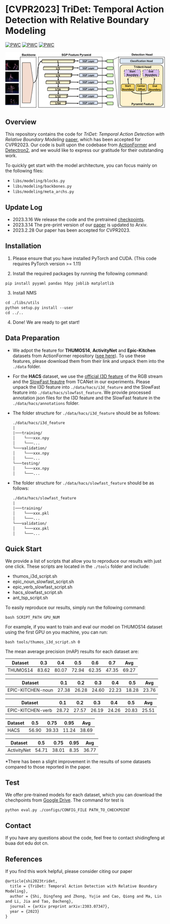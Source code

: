 # [CVPR2023] TriDet: Temporal Action Detection with Relative Boundary Modeling

[![PWC](https://img.shields.io/endpoint.svg?url=https://paperswithcode.com/badge/tridet-temporal-action-detection-with/temporal-action-localization-on-hacs)](https://paperswithcode.com/sota/temporal-action-localization-on-hacs?p=tridet-temporal-action-detection-with)
[![PWC](https://img.shields.io/endpoint.svg?url=https://paperswithcode.com/badge/tridet-temporal-action-detection-with/temporal-action-localization-on-thumos14)](https://paperswithcode.com/sota/temporal-action-localization-on-thumos14?p=tridet-temporal-action-detection-with)
[![PWC](https://img.shields.io/endpoint.svg?url=https://paperswithcode.com/badge/tridet-temporal-action-detection-with/temporal-action-localization-on-activitynet)](https://paperswithcode.com/sota/temporal-action-localization-on-activitynet?p=tridet-temporal-action-detection-with)

![Image Title](framework.jpg)

## Overview

This repository contains the code for _TriDet: Temporal Action Detection with Relative Boundary
Modeling_ [paper](https://arxiv.org/abs/2303.07347), which has been accepted for CVPR2023. Our code is built upon the
codebase from [ActionFormer](https://github.com/happyharrycn/actionformer_release)
and [Detectron2](https://github.com/facebookresearch/detectron2), and we would like to express our
gratitude for their outstanding work.

To quickly get start with the model architecture, you can focus mainly on the following files:

- `libs/modeling/blocks.py`
- `libs/modeling/backbones.py`
- `libs/modeling/meta_archs.py`

## Update Log

- 2023.3.16 We release the code and the
  pretrained [checkpoints](https://drive.google.com/drive/folders/1eVROG6z-vHtm4AnXsh4N8ruUKkAidLqZ?usp=sharing).
- 2023.3.14 The pre-print version of our [paper](https://arxiv.org/abs/2303.07347) is updated to Arxiv.
- 2023.2.28 Our paper has been accepted for CVPR2023.

## Installation

1. Please ensure that you have installed PyTorch and CUDA. (This code requires PyTorch version >= 1.11)

3. Install the required packages by running the following command:

```shell
pip install pyyaml pandas h5py joblib matplotlib
```

3. Install NMS

```shell
cd ./libs/utils
python setup.py install --user
cd ../..
```

4. Done! We are ready to get start!

## Data Preparation

- We adpot the feature for **THUMOS14**, **ActivityNet** and **Epic-Kitchen** datasets
  from ActionFormer repository ([see here](https://github.com/happyharrycn/actionformer_release)).
  To use these features, please download them from their link and unpack them into the `./data` folder.

- For the **HACS** dataset, we use the [official I3D feature](http://hacs.csail.mit.edu/hacs_segments_features.zip) of
  the RGB stream and the [SlowFast feautre](https://github.com/qinzhi-0110/Temporal-Context-Aggregation-Network-Pytorch)
  from TCANet in our experiments.
  Please unpack the I3D feature into `./data/hacs/i3d_feature` and the SlowFast feature
  into `./data/hacs/slowfast_feature`. We provide processed
  annotation json files for the I3D feature and the SlowFast feature in the `./data/hacs/annotations` folder.
- The folder structure for `./data/hacs/i3d_feature` should be as follows:
  ```
  ./data/hacs/i3d_feature
  |
  |───training/
  │    └───xxx.npy
  │    └───...
  └───validation/
  │    └───xxx.npy
  │    └───...
  └───testing/
  │    └───xxx.npy
  │    └───...
  ```
- The folder structure for `./data/hacs/slowfast_feature` should be as follows:
  ```
  ./data/hacs/slowfast_feature
  |
  |───training/
  │    └───xxx.pkl
  │    └───...
  └───validation/
  │    └───xxx.pkl
  │    └───...

  ```

## Quick Start

We provide a list of scripts that allow you to reproduce our results with just one click. These scripts are located in
the `./tools` folder and include:

- thumos_i3d_script.sh
- epic_noun_slowfast_script.sh
- epic_verb_slowfast_script.sh
- hacs_slowfast_script.sh
- ant_tsp_script.sh

To easily reproduce our results, simply run the following command:

```shell
bash SCRIPT_PATH GPU_NUM
```

For example, if you want to train and eval our model on THUMOS14 dataset using the first GPU on you machine, you can
run:

```shell
bash tools/thumos_i3d_script.sh 0
```

The mean average precision (mAP) results for each dataset are:

| Dataset  | 0.3   | 0.4   | 0.5   | 0.6   | 0.7   | Avg   |
|----------|-------|-------|-------|-------|-------|-------|
| THUMOS14 | 83.62 | 80.07 | 72.94 | 62.35 | 47.35 | 69.27 |

| Dataset           | 0.1   | 0.2   | 0.3   | 0.4   | 0.5   | Avg   |
|-------------------|-------|-------|-------|-------|-------|-------|
| EPIC-KITCHEN-noun | 27.38 | 26.28 | 24.60 | 22.23 | 18.28 | 23.76 |

| Dataset           | 0.1   | 0.2   | 0.3   | 0.4   | 0.5   | Avg   |
|-------------------|-------|-------|-------|-------|-------|-------|
| EPIC-KITCHEN-verb | 28.72 | 27.57 | 26.19 | 24.26 | 20.83 | 25.51 |

| Dataset | 0.5   | 0.75  | 0.95  | Avg   |
|---------|-------|-------|-------|-------|
| HACS    | 56.90 | 39.33 | 11.24 | 38.69 |

| Dataset     | 0.5   | 0.75  | 0.95 | Avg   |
|-------------|-------|-------|------|-------|
| ActivityNet | 54.71 | 38.01 | 8.35 | 36.77 |

*There has been a slight improvement in the results of some datasets compared to those reported in the paper.

## Test

We offer pre-trained models for each dataset, which you can download the chechpoints
from [Google Drive](https://drive.google.com/drive/folders/1eVROG6z-vHtm4AnXsh4N8ruUKkAidLqZ?usp=sharing). The command
for test is

```shell
python eval.py ./configs/CONFIG_FILE PATH_TO_CHECKPOINT
```

## Contact 
If you have any questions about the code, feel free to contact shidingfeng at buaa dot edu dot cn.

## References

If you find this work helpful, please consider citing our paper

```
@article{shi2023tridet,
  title = {TriDet: Temporal Action Detection with Relative Boundary Modeling},
  author = {Shi, Dingfeng and Zhong, Yujie and Cao, Qiong and Ma, Lin and Li, Jia and Tao, Dacheng},
  journal = {arXiv preprint arXiv:2303.07347},
  year = {2023}
}
```
 
